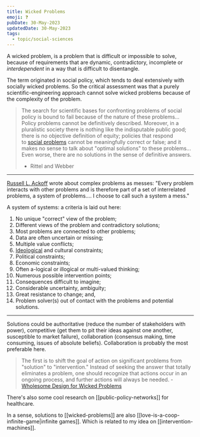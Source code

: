 ```yaml
---
title: Wicked Problems
emoji: ❓
pubDate: 30-May-2023
updatedDate: 30-May-2023
tags:
  - topic/social-sciences
---
```


A wicked problem, is a problem that is difficult or impossible to solve, because of requirements that are dynamic, contradictory, incomplete or _interdependent_ in a way that is difficult to disentangle.

The term originated in social policy, which tends to deal extensively with socially wicked problems. So the critical assessment was that a purely scientific-engineering approach cannot solve wicked problems because of the complexity of the problem.

>The search for scientific bases for confronting problems of social policy is bound to fail because of the nature of these problems... Policy problems cannot be definitively described. Moreover, in a pluralistic society there is nothing like the indisputable public good; there is no objective definition of equity; policies that respond to [social problems](https://en.wikipedia.org/wiki/Social_problem "Social problem") cannot be meaningfully correct or false; and it makes no sense to talk about "optimal solutions" to these problems... Even worse, there are no solutions in the sense of definitive answers.
>
>- Rittel and Webber

---

[Russell L. Ackoff](https://en.wikipedia.org/wiki/Russell_Ackoff "Russell Ackoff") wrote about complex problems as messes: "Every problem interacts with other problems and is therefore part of a set of interrelated problems, a system of problems.... I choose to call such a system a mess."

A system of systems: a criteria is laid out here:

1. No unique "correct" view of the problem;
2. Different views of the problem and contradictory solutions;
3. Most problems are connected to other problems;
4. Data are often uncertain or missing;
5. Multiple value conflicts;
6. [Ideological](https://en.wikipedia.org/wiki/Ideological "Ideological") and cultural constraints;
7. Political constraints;
8. Economic constraints;
9. Often a-logical or illogical or multi-valued thinking;
10. Numerous possible intervention points;
11. Consequences difficult to imagine;
12. Considerable uncertainty, ambiguity;
13. Great resistance to change; and,
14. Problem solver(s) out of contact with the problems and potential solutions.

---

Solutions could be authoritative (reduce the number of stakeholders with power), competitive (get them to pit their ideas against one another, susceptible to market failure), collaboration (consensus making, time consuming, issues of absolute beliefs). Collaboration is probably the most preferable here.

>The first is to shift the goal of action on significant problems from "solution" to "intervention." Instead of seeking the answer that totally eliminates a problem, one should recognize that actions occur in an ongoing process, and further actions will always be needed. - [Wholesome Design for Wicked Problems](http://publicsphereproject.org/content/wholesome-design-wicked-problems)

There's also some cool research on [[public-policy-networks]] for healthcare.

In a sense, solutions to [[wicked-problems]] are also [[love-is-a-coop-infinite-game|infinite games]]. Which is related to my idea on [[intervention-machines]].